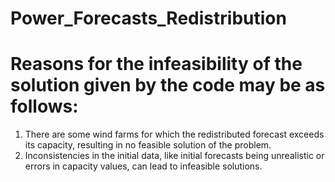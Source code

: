 # Power_Forecasts_Redistribution

# Reasons for the infeasibility of the solution given by the code may be as follows:
1. There are some wind farms for which the redistributed forecast exceeds its capacity, resulting in no feasible solution of the problem.
2. Inconsistencies in the initial data, like initial forecasts being unrealistic or errors in capacity values, can lead to infeasible solutions.
